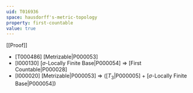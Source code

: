 ```yaml
---
uid: T016936
space: hausdorff's-metric-topology
property: first-countable
value: true
---
```

[[Proof]]

* [T000486] [Metrizable|P000053]
* [I000130] [$\sigma$-Locally Finite Base|P000054] => [First Countable|P000028]
* [I000020] [Metrizable|P000053] => ([$T_3$|P000005] + [$\sigma$-Locally Finite Base|P000054])

